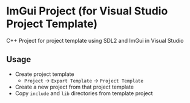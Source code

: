 # ImGui Project (for Visual Studio Project Template)
C++ Project for project template using SDL2 and ImGui in Visual Studio

## Usage
- Create project template
  - ``Project`` -> ``Export Template`` -> ``Project Template``
- Create a new project from that project template
- Copy ``include`` and ``lib`` directories from template project
